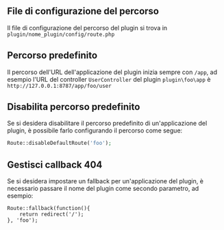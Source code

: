 ## File di configurazione del percorso
Il file di configurazione del percorso del plugin si trova in `plugin/nome_plugin/config/route.php`

## Percorso predefinito
Il percorso dell'URL dell'applicazione del plugin inizia sempre con `/app`, ad esempio l'URL del controller `UserController` del plugin `plugin\foo\app` è `http://127.0.0.1:8787/app/foo/user`

## Disabilita percorso predefinito
Se si desidera disabilitare il percorso predefinito di un'applicazione del plugin, è possibile farlo configurando il percorso come segue:
```php
Route::disableDefaultRoute('foo');
```

## Gestisci callback 404
Se si desidera impostare un fallback per un'applicazione del plugin, è necessario passare il nome del plugin come secondo parametro, ad esempio:
```
Route::fallback(function(){
    return redirect('/');
}, 'foo');
```

